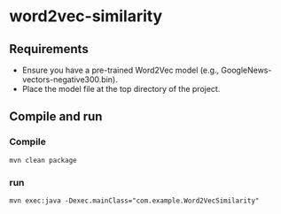 # word2vec-similarity
## Requirements
* Ensure you have a pre-trained Word2Vec model (e.g., GoogleNews-vectors-negative300.bin).
* Place the model file at the top directory of the project.
## Compile and run 
### Compile
`mvn clean package`
### run
`mvn exec:java -Dexec.mainClass="com.example.Word2VecSimilarity"`